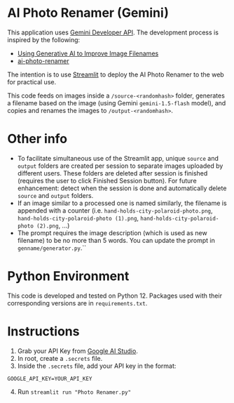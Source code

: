 # AI Photo Renamer (Gemini)
This application uses [Gemini Developer API](https://ai.google.dev/). The development process is inspired by the following:

* [Using Generative AI to Improve Image Filenames](https://www.raymondcamden.com/2024/01/26/using-generative-ai-to-improve-image-filenames)
* [ai-photo-renamer](https://github.com/philspaceagency/ai-photo-renamer)

The intention is to use [Streamlit](https://streamlit.io/) to deploy the AI Photo Renamer to the web for practical use.

This code feeds on images inside a `/source-<randomhash>` folder, generates a filename based on the image (using Gemini `gemini-1.5-flash` model), and copies and renames the images to `/output-<randomhash>`.

# Other info
* To facilitate simultaneous use of the Streamlit app, unique `source` and `output` folders are created per session to separate images uploaded by different users. These folders are deleted after session is finished (requires the user to click Finished Session button). For future enhancement: detect when the session is done and automatically delete `source` and `output` folders.
* If an image similar to a processed one is named similarly, the filename is appended with a counter (i.e. `hand-holds-city-polaroid-photo.png`, `hand-holds-city-polaroid-photo (1).png`, `hand-holds-city-polaroid-photo (2).png`, ...)
* The prompt requires the image description (which is used as new filename) to be no more than 5 words. You can update the prompt in `genname/generator.py`.``

# Python Environment
This code is developed and tested on Python 12. Packages used with their corresponding versions are in `requirements.txt`.

# Instructions
1. Grab your API Key from [Google AI Studio](https://aistudio.google.com/).
2. In root, create a `.secrets` file.
3. Inside the `.secrets` file, add your API key in the format:
```
GOOGLE_API_KEY=YOUR_API_KEY
```
4. Run `streamlit run "Photo Renamer.py"`

